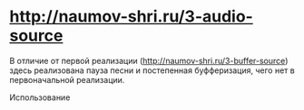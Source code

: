 # http://naumov-shri.ru/3-audio-source

В отличие от первой реализации (http://naumov-shri.ru/3-buffer-source) здесь реализована пауза песни и постепенная буфферизация, чего нет в первоначальной реализации.

Использование <audio> гарантирует работоспособность плеера, потому что все браузеры, поддерживающие <audio>, поддерживают и Web Audio API.
